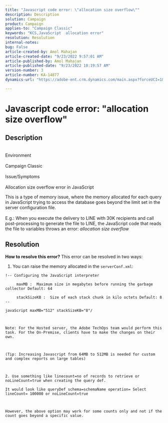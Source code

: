 ```yaml
---
title: "Javascript code error: \"allocation size overflow\""
description: Description
solution: Campaign
product: Campaign
applies-to: "Campaign Classic"
keywords: "KCS,JavaScript  allocation error"
resolution: Resolution
internal-notes: 
bug: False
article-created-by: Amol Mahajan
article-created-date: "9/23/2022 9:57:01 AM"
article-published-by: Amol Mahajan
article-published-date: "9/23/2022 10:19:57 AM"
version-number: 3
article-number: KA-14877
dynamics-url: "https://adobe-ent.crm.dynamics.com/main.aspx?forceUCI=1&pagetype=entityrecord&etn=knowledgearticle&id=2802f70e-263b-ed11-9db0-000d3a5c1bcc"

---
```

# Javascript code error: "allocation size overflow"

## Description

<br>Environment <br><br>
Campaign Classic
<br><br>Issue/Symptoms<br><br>
Allocation size overflow error in JavaScript

This is a type of memory issue, where the memory allocated for each query in JavaScript trying to access the database goes beyond the limit set in the server configuration file.
<br><br>E.g.: When you execute the delivery to LINE with 30K recipients and call post-processing to generate the file to LINE, the JavaScript code that reads the file to variables throws an error: *allocation size overflow*









## Resolution

<b>How to resolve this error?</b>
This error can be resolved in two ways:

1. You can raise the memory allocated in the `serverConf.xml`:




```
!-- Configuring the JavaScript interpreter
```




`     maxMB :  Maximum size in megabytes before running the garbage collector Default: 64`

`     stackSizeKB :  Size of each stack chunk in kilo octets Default: 8 --`

`javaScript maxMB="512" stackSizeKB="8"/`

` `

`Note: For the Hosted server, the Adobe TechOps team would perform this task. For the On-Premise, clients have to make the changes on their own.`

` `

`(Tip: Increasing Javascript from 64MB to 512MB is needed for custom and complex reports on large tables)`

` `

`2. Use something like linecount=no of records to retrieve or noLineCount=true when creating the query def.`

`It would look like queryDef schema=schemaName operation= Select lineCount= 100000 or noLineCount=true`

` `

`However, the above option may work for some counts only and not if the count goes beyond a specific value.`
